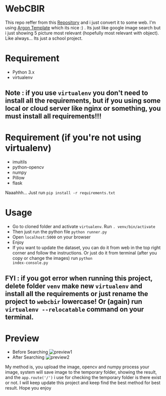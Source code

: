 # WebCBIR

This repo reffer from this <a href="https://github.com/ledleledle/CBIR">Repository</a> and i just convert it to some web. I'm using <a href="https://demos.creative-tim.com/argon-dashboard-pro/">Argon Template</a> which its nice :) . Its just like google image search but i just showing 5 picture most relevant (hopefully most relevant with object). Like always... Its just a school project.

# Requirement
- Python 3.x
- virtualenv

Note : if you use <code>virtualenv</code> you don't need to install all the requirements, but if you using some local or cloud server like nginx or something, you must install all requirements!!!
-

# Requirement (if you're not using virtualenv)
- imuitils
- python-opencv
- numpy
- Pillow
- flask

Naaahhh... Just run <code>pip install -r requirements.txt</code>

# Usage
- Go to cloned folder and activate <code>virtualenv</code>. Run <code>. venv/bin/activate</code>
- Then just run the python file <code>python runner.py</code>
- Open <code>localhost:5000</code> on your browser
- Enjoy
- If you want to update the dataset, you can do it from web in the top right corner and follow the instructions. Or just do it from terminal (after you copy or change the images) run <code>python index-console.py</code>

FYI : if you got error when running this project, delete folder <code>venv</code> make new <code>virtualenv</code> and install all the requirements or just rename the project to <code>webcbir</code> lowercase! Or (again) run <code>virtualenv --relocatable</code> command on your terminal.
-

# Preview
- Before Searching
![preview1](https://raw.githubusercontent.com/ledleledle/WebCBIR/master/ss1.png)
- After Searching
![preview2](https://raw.githubusercontent.com/ledleledle/WebCBIR/master/ss2.png)

My method is, you upload the image, opencv and numpy process your image, system will save image to the temporary folder, showing the result, and the <code>app.route('/')</code> i use for checking the temporary folder is there exist or not. I will keep update this project and keep find the best method for best result. Hope you enjoy
